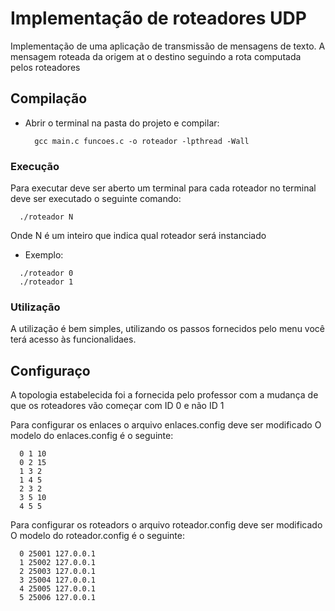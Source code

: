 # Implementação de roteadores UDP

Implementação de uma aplicação de transmissão de mensagens de texto. A mensagem  roteada da origem at o destino seguindo a rota computada pelos roteadores

## Compilação

- Abrir o terminal na pasta do projeto e compilar:
    ```
      gcc main.c funcoes.c -o roteador -lpthread -Wall
    ```
### Execução

Para executar deve ser aberto um terminal para cada roteador no terminal deve ser executado o seguinte comando:
```
  ./roteador N
```
Onde N é um inteiro que indica qual roteador será instanciado
- Exemplo:
```
  ./roteador 0
  ./roteador 1
```

### Utilização

A utilização é bem simples, utilizando os passos fornecidos pelo menu você terá acesso às funcionalidaes.

## Configuraço

A topologia estabelecida foi a fornecida pelo professor com a mudança de que os roteadores vão começar com ID 0 e não ID 1

Para configurar os enlaces o arquivo enlaces.config deve ser modificado
O modelo do enlaces.config é o seguinte:
```
  0 1 10
  0 2 15
  1 3 2
  1 4 5
  2 3 2
  3 5 10
  4 5 5
```

Para configurar os roteadors o arquivo roteador.config deve ser modificado
O modelo do roteador.config é o seguinte:
```
  0 25001 127.0.0.1
  1 25002 127.0.0.1
  2 25003 127.0.0.1
  3 25004 127.0.0.1
  4 25005 127.0.0.1
  5 25006 127.0.0.1
```
